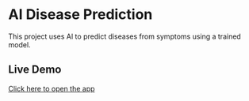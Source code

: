 # AI Disease Prediction

This project uses AI to predict diseases from symptoms using a trained model.

## Live Demo

[Click here to open the app](https://ae1c38943367e611.gradio.live)
